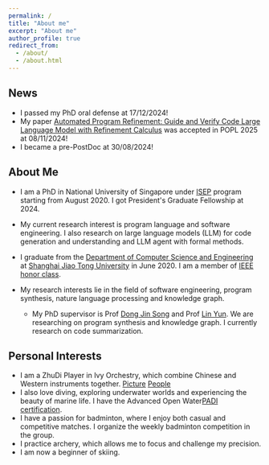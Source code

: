 ```yaml
---
permalink: /
title: "About me"
excerpt: "About me"
author_profile: true
redirect_from: 
  - /about/
  - /about.html
---
```

## News
- I passed my PhD oral defense at 17/12/2024!
- My paper [Automated Program Refinement: Guide and Verify Code Large Language Model with Refinement Calculus](https://arxiv.org/abs/2406.18616) was accepted in POPL 2025 at 08/11/2024!
- I became a pre-PostDoc at 30/08/2024!

## About Me
* I am a PhD in National University of Singapore under [ISEP](https://isep.nus.edu.sg/) program starting from August 2020. I got President's Graduate Fellowship at 2024.
* My current research interest is program language and software engineering. I also research on large language models (LLM) for code generation and understanding and LLM agent with formal methods. 
* I graduate from the [Department of Computer Science and Engineering](http://www.cs.sjtu.edu.cn/index.aspx) at [Shanghai Jiao Tong University](https://www.sjtu.edu.cn/) in June 2020. I am a member of [IEEE honor class](http://english.seiee.sjtu.edu.cn/english/info/8338.htm).

* My research interests lie in the field of software engineering, program synthesis, nature language processing and knowledge graph.
  * My PhD supervisor is Prof [Dong Jin Song](https://www.comp.nus.edu.sg/~dongjs/) and Prof [Lin Yun](http://linyun.info/). We are researching on program synthesis and knowledge graph. I currently research on code summarization.
  
## Personal Interests
- I am a ZhuDi Player in Ivy Orchestry, which combine Chinese and Western instruments together. [Picture](https://caiyufan-nus.github.io/files/music.jpg) [People](https://caiyufan-nus.github.io/files/orchestra.jpg)
- I also love diving, exploring underwater worlds and experiencing the beauty of marine life. I have the Advanced Open Water[PADI certification](https://www.padi.com/education).
- I have a passion for badminton, where I enjoy both casual and competitive matches. I organize the weekly badminton competition in the group.
- I practice archery, which allows me to focus and challenge my precision. 
- I am now a beginner of skiing.